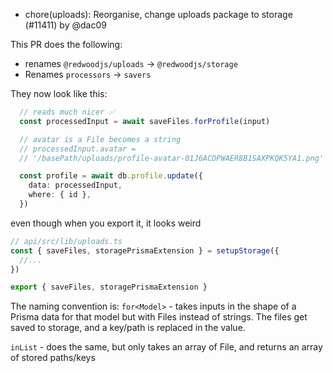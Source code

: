 - chore(uploads): Reorganise, change uploads package to storage (#11411) by @dac09

This PR does the following:
- renames `@redwoodjs/uploads` -> `@redwoodjs/storage`
- Renames `processors` -> `savers`

They now look like this:

```ts
  // reads much nicer ✅
  const processedInput = await saveFiles.forProfile(input)

  // avatar is a File becomes a string
  // processedInput.avatar =
  // '/basePath/uploads/profile-avatar-01J6ACDPWAER8B1SAXPKQK5YA1.png'

  const profile = await db.profile.update({
    data: processedInput,
    where: { id },
  })
```

even though when you export it, it looks weird

```ts
// api/src/lib/uploads.ts
const { saveFiles, storagePrismaExtension } = setupStorage({
  //...
})

export { saveFiles, storagePrismaExtension }
```

The naming convention is:
`for<Model>` - takes inputs in the shape of a Prisma data for that model but with Files instead of strings. The files get saved to storage, and a key/path is replaced in the value.

`inList` - does the same, but only takes an array of File, and returns an array of stored paths/keys